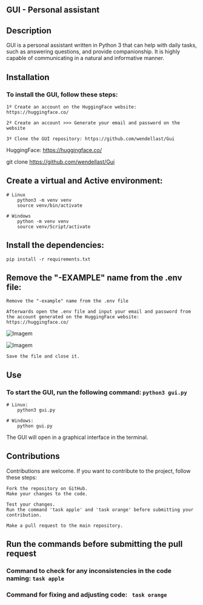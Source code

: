 ## GUI - Personal assistant

## Description

GUI is a personal assistant written in Python 3 that can help with daily tasks, such as answering questions, and provide companionship. It is highly capable of communicating in a natural and informative manner.

## Installation

### To install the GUI, follow these steps:

    1º Create an account on the HuggingFace website: https://huggingface.co/

    2º Create an account >>> Generate your email and password on the website

    3º Clone the GUI repository: https://github.com/wendellast/Gui
HuggingFace:   https://huggingface.co/

git clone https://github.com/wendellast/Gui

## Create a virtual and Active environment:
    # Linux
        python3 -m venv venv
        source venv/bin/activate

    # Windows
        python -m venv venv
        source venv/Script/activate

## Install the dependencies:

    pip install -r requirements.txt

## Remove the "-EXAMPLE" name from the .env file:
    Remove the "-example" name from the .env file

    Afterwards open the .env file and input your email and password from the account generated on the HuggingFace website: https://huggingface.co/

![Imagem](img/cache/picture_readme2.png )

![Imagem](img/cache/picture_readme.png )

    Save the file and close it.

## Use

### To start the GUI, run the following command: ``` python3 gui.py ```


    # Linux:
        python3 gui.py

    # Windows:
        python gui.py

The GUI will open in a graphical interface in the terminal.


## Contributions

Contributions are welcome. If you want to contribute to the project, follow these steps:

    Fork the repository on GitHub.
    Make your changes to the code.

    Test your changes.
    Run the command 'task apple' and 'task orange' before submitting your contribution.

    Make a pull request to the main repository.

## Run the commands before submitting the pull request

### Command to check for any inconsistencies in the code naming: ```task apple```

### Command for fixing and adjusting code: ``` task orange```

